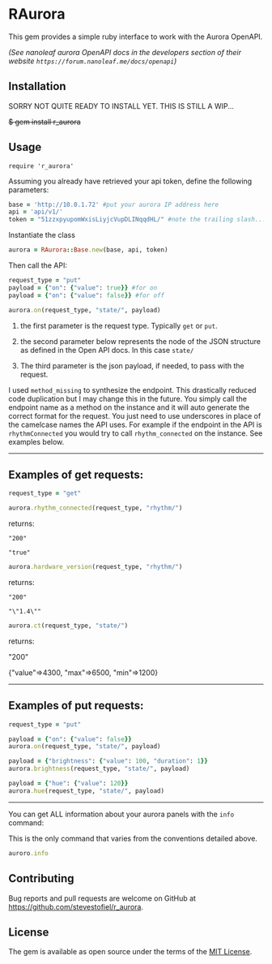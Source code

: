 # RAurora

This gem provides a simple ruby interface to work with the Aurora OpenAPI.

_(See nanoleaf aurora OpenAPI docs in the developers section of their website `https://forum.nanoleaf.me/docs/openapi`)_
## Installation

SORRY NOT QUITE READY TO INSTALL YET.  THIS IS STILL A WIP...

~~$ gem install r_aurora~~

## Usage

`require 'r_aurora'`

Assuming you already have retrieved your api token, define the following parameters:

```ruby
base = 'http://10.0.1.72' #put your aurora IP address here
api = 'api/v1/'
token = "51zzxpyupomWxisLiyjcVupDLINqqdHL/" #note the trailing slash...
```
Instantiate the class
```ruby
aurora = RAurora::Base.new(base, api, token)
```

Then call the API:
```ruby
request_type = "put"
payload = {"on": {"value": true}} #for on
payload = {"on": {"value": false}} #for off

aurora.on(request_type, "state/", payload)
```

1. the first parameter is the request type.  Typically `get` or `put`.

2. the second parameter below represents the node of the JSON structure as defined in the Open API docs. In this case `state/`

3. The third parameter is the json payload, if needed, to pass with the request.


I used `method_missing` to synthesize the endpoint. This drastically reduced code duplication but I may change this in the future.  You simply call the endpoint name as a method on the instance and it will auto generate the correct format for the request.  You just need to use underscores in place of the  camelcase names the API uses.  For example if the endpoint in the API is `rhythmConnected` you would try to call `rhythm_connected` on the instance.  See examples below.

---

## Examples of get requests:

```ruby
request_type = "get"

aurora.rhythm_connected(request_type, "rhythm/")
```
returns:

`"200"`

`"true"`
```ruby
aurora.hardware_version(request_type, "rhythm/")
```
returns:

`"200"`

`"\"1.4\""`
```ruby
aurora.ct(request_type, "state/")
```
returns:

"200"

{"value"=>4300, "max"=>6500, "min"=>1200}

---

## Examples of put requests:

```ruby
request_type = "put"
```
```ruby
payload = {"on": {"value": false}}
aurora.on(request_type, "state/", payload)
```
```ruby
payload = {"brightness": {"value": 100, "duration": 1}}
aurora.brightness(request_type, "state/", payload)
```
```ruby
payload = {"hue": {"value": 120}}
aurora.hue(request_type, "state/", payload)
```

---

You can get ALL information about your aurora panels with the `info` command:

This is the only command that varies from the conventions detailed above.

```ruby
auroro.info
```

## Contributing

Bug reports and pull requests are welcome on GitHub at https://github.com/stevestofiel/r_aurora.

## License

The gem is available as open source under the terms of the [MIT License](https://opensource.org/licenses/MIT).
